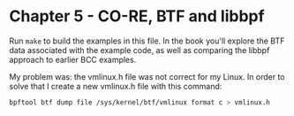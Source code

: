 # Chapter 5 - CO-RE, BTF and libbpf

Run `make` to build the examples in this file. In the book you'll explore the
BTF data associated with the example code, as well as comparing the libbpf
approach to earlier BCC examples.


My problem was: 
the vmlinux.h file was not correct for my Linux. In order to solve that I
create a new vmlinux.h file with this command:

```bash
bpftool btf dump file /sys/kernel/btf/vmlinux format c > vmlinux.h
```

